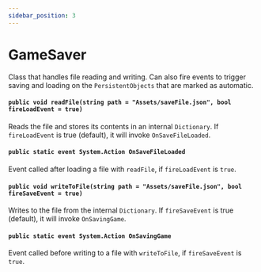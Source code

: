 ```yaml
---
sidebar_position: 3
---
```

# GameSaver
Class that handles file reading and writing. Can also fire events to trigger saving and loading on the `PersistentObjects` that are marked as automatic.

#### `public void readFile(string path = "Assets/saveFile.json", bool fireLoadEvent = true)`
Reads the file and stores its contents in an internal `Dictionary`. If `fireLoadEvent` is true (default), it will invoke `OnSaveFileLoaded`.

#### `public static event System.Action OnSaveFileLoaded`
Event called after loading a file with `readFile`, if `fireLoadEvent` is `true`.


#### `public void writeToFile(string path = "Assets/saveFile.json", bool fireSaveEvent = true)`
Writes to the file from the internal `Dictionary`. If `fireSaveEvent` is true (default), it will invoke `OnSavingGame`.

#### `public static event System.Action OnSavingGame`
Event called before writing to a file with `writeToFile`, if `fireSaveEvent` is `true`.